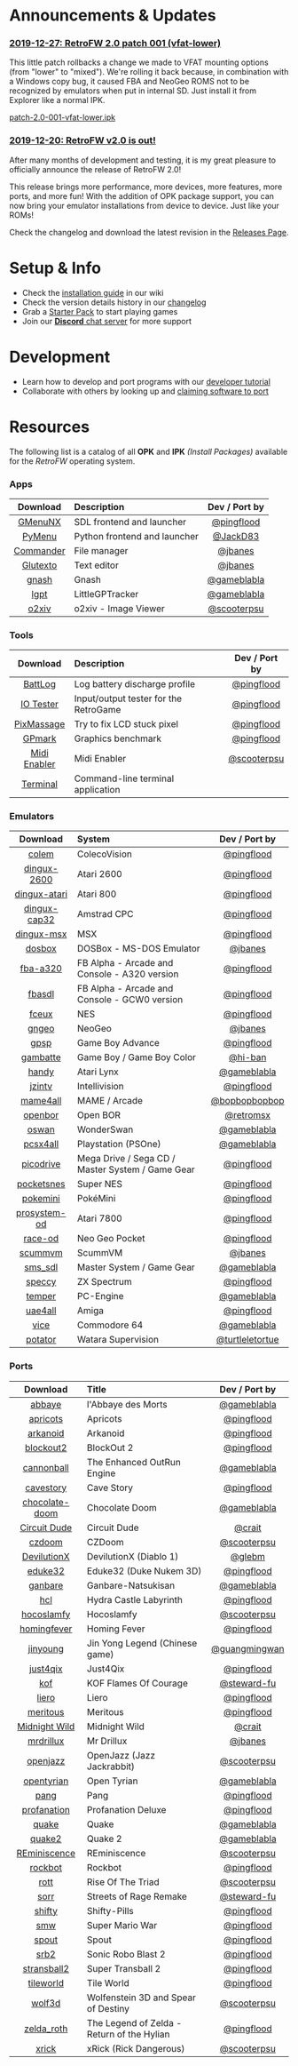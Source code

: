 # Announcements & Updates

### [2019-12-27: RetroFW 2.0 patch 001 (vfat-lower)](https://github.com/retrofw/firmware/releases/download/2.0/patch-2.0-001-vfat-lower.ipk)
This little patch rollbacks a change we made to VFAT mounting options (from "lower" to "mixed"). We're rolling it back because, in combination with a Windows copy bug, it caused FBA and NeoGeo ROMS not to be recognized by emulators when put in internal SD. Just install it from Explorer like a normal IPK.

[patch-2.0-001-vfat-lower.ipk](https://github.com/retrofw/firmware/releases/download/2.0/patch-2.0-001-vfat-lower.ipk)

### [2019-12-20: RetroFW v2.0 is out!](https://github.com/retrofw/firmware/releases/latest)

After many months of development and testing, it is my great pleasure to officially announce the release of RetroFW 2.0! 

This release brings more performance, more devices, more features, more ports, and more fun! With the addition of OPK package support, you can now bring your emulator installations from device to device. Just like your ROMs!

Check the changelog and download the latest revision in the [Releases Page](https://github.com/retrofw/firmware/releases/latest).

# Setup & Info

- Check the [installation guide](https://github.com/retrofw/firmware/wiki/Install-Firmware) in our wiki
- Check the version details history in our [changelog](https://github.com/retrofw/firmware/blob/master/CHANGELOG.md)
- Grab a [Starter Pack](https://github.com/retrofw/firmware/releases/tag/StarterPack2.0) to start playing games 
- Join our [**Discord** chat server](https://discord.gg/CX67MCH) for more support

# Development

- Learn how to develop and port programs with our [developer tutorial](https://docs.google.com/document/d/19kJXO3EZ8XCoeporuUUgV_S93AaPbSagza3sAgBILu8/edit?usp=sharing)
- Collaborate with others by looking up and [claiming software to port](https://docs.google.com/spreadsheets/d/1CfDmrbuRfihLl-emOtaS3RMg6t_em3EQQkQupw7vCRw/edit?usp=sharing)


# Resources

The following list is a catalog of all **OPK** and **IPK** _(Install Packages)_ available for the _RetroFW_ operating system.

### Apps

Download | Description | Dev / Port by
:------:|:------|:------:
[GMenuNX](https://github.com/pingflood/gmenunx/releases/download/latest/gmenunx.ipk) | SDL frontend and launcher | [@pingflood](https://github.com/pingflood)
[PyMenu](https://github.com/JackD83/PyMenu/releases/latest) | Python frontend and launcher | [@JackD83](https://github.com/JackD83)
[Commander](https://github.com/retrofw/dinguxcommander/releases/download/latest/commander.ipk) | File manager | [@jbanes](https://github.com/jbanes) 
[Glutexto](https://github.com/retrofw/glutexto/releases/download/latest/glutexto.ipk) | Text editor | [@jbanes](https://github.com/jbanes) 
[gnash](https://github.com/retrofw/gnash/releases/download/latest/gnash.ipk) | Gnash | [@gameblabla](https://github.com/gameblabla) 
[lgpt](https://github.com/retrofw/lgpt/releases/download/latest/lgpt.ipk) | LittleGPTracker | [@gameblabla](https://github.com/gameblabla) 
[o2xiv](https://github.com/scooterpsu/o2xiv/releases/download/latest/o2xiv.ipk) | o2xiv -  Image Viewer | [@scooterpsu](https://github.com/scooterpsu) 

### Tools

Download | Description | Dev / Port by
:------:|:------|:------:
[BattLog](https://github.com/pingflood/battlog/releases/latest/download/battlog.opk) | Log battery discharge profile | [@pingflood](https://github.com/pingflood)
[IO Tester](https://github.com/pingflood/iotester/releases/download/initial/iotester.ipk) | Input/output tester for the RetroGame | [@pingflood](https://github.com/pingflood)
[PixMassage](https://github.com/pingflood/pixmassage/releases/download/initial/pixmassage.ipk) | Try to fix LCD stuck pixel | [@pingflood](https://github.com/pingflood)
[GPmark](https://github.com/pingflood/gpmark/releases/download/latest/gpmark.ipk) | Graphics benchmark | [@pingflood](https://github.com/pingflood)
[Midi Enabler](https://github.com/scooterpsu/midi-enabler/releases/download/latest/midi-enabler.ipk) | Midi Enabler | [@scooterpsu](https://github.com/scooterpsu/midi-enabler)
[Terminal](https://ozgur.kazancci.com/jutleys/10-RG-300/IPK%20Files/apps/st-sdl-terminal.ipk) | Command-line terminal application | |

### Emulators

Download | System | Dev / Port by
:------:|:------|:------:
[colem](https://github.com/pingflood/colem/releases/latest/download/colem.opk) | ColecoVision | [@pingflood](https://github.com/pingflood) 
[dingux-2600](https://github.com/pingflood/dingux-2600/releases/latest/download/dingux-2600.opk) | Atari 2600 | [@pingflood](https://github.com/pingflood) 
[dingux-atari](https://github.com/pingflood/dingux-atari/releases/download/latest/dingux-atari.ipk) | Atari 800 | [@pingflood](https://github.com/pingflood) 
[dingux-cap32](https://github.com/pingflood/dingux-cap32/releases/download/latest/dingux-cap32.ipk) | Amstrad CPC | [@pingflood](https://github.com/pingflood) 
[dingux-msx](https://github.com/pingflood/dingux-msx/releases/download/latest/dingux-msx.ipk) | MSX | [@pingflood](https://github.com/pingflood) 
[dosbox](https://github.com/retrofw/dosbox/releases/download/latest/dosbox.ipk) | DOSBox - MS-DOS Emulator | [@jbanes](https://github.com/jbanes) 
[fba-a320](https://github.com/pingflood/fba-a320/releases/latest/download/fba-a320.opk) | FB Alpha - Arcade and Console - A320 version | [@pingflood](https://github.com/pingflood) 
[fbasdl](https://github.com/pingflood/fba-sdl/releases/download/latest/fbasdl.ipk) | FB Alpha - Arcade and Console - GCW0 version | [@pingflood](https://github.com/pingflood)
[fceux](https://github.com/pingflood/fceux/releases/latest/download/fceux.opk) | NES | [@pingflood](https://github.com/pingflood) 
[gngeo](https://github.com/jbanes/gngeo/releases/latest) | NeoGeo | [@jbanes](https://github.com/jbanes/gngeo) 
[gpsp](https://github.com/pingflood/gpsp/releases/download/latest/gpsp.ipk) | Game Boy Advance | [@pingflood](https://github.com/pingflood/gpsp) 
[gambatte](https://github.com/retrofw/gambatte/releases/download/latest/gambatte.ipk) | Game Boy / Game Boy Color | [@hi-ban](https://github.com/hi-ban) 
[handy](https://github.com/retrofw/handy/releases/download/latest/handy.ipk) | Atari Lynx | [@gameblabla](https://github.com/gameblabla) 
[jzintv](https://github.com/pingflood/jzintv/releases/download/latest/jzintv.ipk) | Intellivision | [@pingflood](https://github.com/pingflood/jzintv) 
[mame4all](https://gitlab.com/bopbopbopbop/mame4all-rs97/tags/) | MAME / Arcade | [@bopbopbopbop](https://gitlab.com/bopbopbopbop/mame4all-rs97) 
[openbor](https://github.com/retromsx/retrofw_ipks/releases/download/3.0_3434/openbor.ipk) | Open BOR | [@retromsx](https://github.com/retromsx) 
[oswan](https://github.com/retrofw/oswan/releases/download/latest/oswan.ipk) | WonderSwan | [@gameblabla](https://github.com/gameblabla) 
[pcsx4all](https://github.com/retrofw/pcsx4all/releases/download/latest/pcsx4all.ipk) | Playstation (PSOne) | [@gameblabla](https://github.com/gameblabla) 
[picodrive](https://github.com/pingflood/picodrive/releases/download/latest/picodrive.ipk) | Mega Drive / Sega CD / Master System / Game Gear | [@pingflood](https://github.com/pingflood/picodriv) 
[pocketsnes](https://github.com/pingflood/PocketSNES/releases/download/latest/pocketsnes.ipk) | Super NES | [@pingflood](https://github.com/pingflood/PocketSNES) 
[pokemini](https://github.com/pingflood/pokemini/releases/download/latest/pokemini.ipk) | PokéMini | [@pingflood](https://github.com/pingflood/pokemini) 
[prosystem-od](https://github.com/pingflood/prosystem-od/releases/download/latest/prosystem-od.ipk) | Atari 7800 | [@pingflood](https://github.com/pingflood/prosystem-od) 
[race-od](https://github.com/pingflood/race-od/releases/download/latest/race-od.ipk) | Neo Geo Pocket | [@pingflood](https://github.com/pingflood/race-od) 
[scummvm](https://github.com/jbanes/scummvm/releases/tag/2.1.0-RetroFW-RC5) | ScummVM | [@jbanes](https://github.com/jbanes/scummvm) 
[sms_sdl](https://github.com/retrofw/sms_sdl/releases/download/latest/sms_sdl.ipk) | Master System / Game Gear | [@gameblabla](https://github.com/gameblabla) 
[speccy](https://github.com/pingflood/speccy/releases/download/latest/speccy.ipk) | ZX Spectrum | [@pingflood](https://github.com/pingflood/speccy) 
[temper](https://github.com/retrofw/temper/releases/download/latest/temper.ipk) | PC-Engine | [@gameblabla](https://github.com/gameblabla) 
[uae4all](https://github.com/retrofw/uae4all/releases/download/latest/uae4all.ipk) | Amiga | [@pingflood](https://github.com/retrofw/uae4all) 
[vice](https://github.com/retrofw/vice/releases/download/latest/vice.ipk) | Commodore 64 | [@gameblabla](https://github.com/gameblabla) 
[potator](https://github.com/turtleletortue/potator/releases/download/1.1-0/potator.ipk) | Watara Supervision | [@turtleletortue](https://github.com/turtleletortue)

### Ports

Download | Title | Dev / Port by
:------:|:------|:------:
[abbaye](https://github.com/retrofw/abbaye/releases/download/latest/abbaye.ipk) | l'Abbaye des Morts | [@gameblabla](https://github.com/gameblabla) 
[apricots](https://github.com/retrofw/apricots/releases/download/latest/apricots.ipk) | Apricots | [@pingflood](https://github.com/retrofw/apricots) 
[arkanoid](https://github.com/retrofw/arkanoid/releases/download/latest/arkanoid.ipk) | Arkanoid | [@pingflood](https://github.com/retrofw/arkanoid) 
[blockout2](https://github.com/pingflood/blockout2/releases/download/latest/blockout2.ipk) | BlockOut 2 | [@pingflood](https://github.com/pingflood/blockout2)
[cannonball](https://github.com/retrofw/cannonball/releases/download/latest/cannonball.ipk) | The Enhanced OutRun Engine | [@gameblabla](https://github.com/gameblabla) 
[cavestory](https://github.com/retrofw/cavestory/releases/download/latest/cavestory.ipk) | Cave Story | [@pingflood](https://github.com/retrofw/cavestory)
[chocolate-doom](https://github.com/retrofw/chocolate-doom/releases/download/latest/chocolate-doom.ipk) | Chocolate Doom | [@gameblabla](https://github.com/gameblabla) 
[Circuit Dude](http://crait.net/download.php?file=CircuitDudeLDK.zip) | Circuit Dude | [@crait](http://crait.net/) 
[czdoom](https://github.com/scooterpsu/czdoom/releases/download/latest/czdoom.ipk) | CZDoom | [@scooterpsu](https://github.com/scooterpsu/czdoom) 
[DevilutionX](https://github.com/glebm/devilutionX/releases/download/0.5.0.300/devilutionx-retrofw.ipk) | DevilutionX (Diablo 1) | [@glebm](https://github.com/glebm/devilutionX/) 
[eduke32](https://github.com/retrofw/eduke32/releases/download/latest/eduke32.ipk) | Eduke32 (Duke Nukem 3D) | [@pingflood](https://github.com/retrofw/eduke32) 
[ganbare](https://github.com/retrofw/Ganbare-Natsuki-San/releases/download/latest/ganbare.ipk) | Ganbare-Natsukisan | [@gameblabla](https://github.com/gameblabla) 
[hcl](https://github.com/retrofw/hydracastlelabyrinth/releases/download/latest/hcl.ipk) | Hydra Castle Labyrinth | [@pingflood](https://github.com/retrofw/hydracastlelabyrinth) 
[hocoslamfy](https://github.com/scooterpsu/hocoslamfy/releases/download/latest/hocoslamfy.opk) | Hocoslamfy | [@scooterpsu](https://github.com/scooterpsu/hocoslamfy) 
[homingfever](https://github.com/retrofw/homingfever/releases/download/latest/homingfever.ipk) | Homing Fever | [@pingflood](https://github.com/retrofw/retrofw/homingfever) 
[jinyoung](https://github.com/guangmingwan/rs97-jy/releases) | Jin Yong Legend (Chinese game) | [@guangmingwan](https://github.com/guangmingwan/rs97-jy) 
[just4qix](https://github.com/retrofw/just4qix/releases/download/latest/just4qix.ipk) | Just4Qix | [@pingflood](https://github.com/retrofw/just4qix)
[kof](https://github.com/retrofw/bennugd/releases/download/kof/kof.ipk) | KOF Flames Of Courage | [@steward-fu](https://github.com/retrofw/bennugd) 
[liero](https://github.com/pingflood/liero/releases/download/latest/liero.ipk) | Liero | [@pingflood](https://github.com/pingflood/liero) 
[meritous](https://github.com/retrofw/meritous/releases/download/latest/meritous.ipk) | Meritous | [@pingflood](https://github.com/retrofw/meritous) 
[Midnight Wild](http://crait.net/download.php?file=MidnightWildLDK.zip) | Midnight Wild | [@crait](http://crait.net/) 
[mrdrillux](https://github.com/retrofw/mrdrillux/releases/download/latest/mrdrillux.ipk) | Mr Drillux | [@jbanes](https://github.com/jbanes) 
[openjazz](https://github.com/scooterpsu/OpenJazz/releases/download/latest/openjazz.opk) | OpenJazz (Jazz Jackrabbit) | [@scooterpsu](https://github.com/scooterpsu/OpenJazz) 
[opentyrian](https://github.com/retrofw/opentyrian/releases/download/latest/opentyrian.ipk) | Open Tyrian | [@gameblabla](https://github.com/gameblabla) 
[pang](https://github.com/retrofw/pang/releases/download/latest/pang.ipk) | Pang | [@pingflood](https://github.com/retrofw/pang) 
[profanation](https://github.com/retrofw/profanation/releases/download/latest/profanation.ipk) | Profanation Deluxe | [@pingflood](https://github.com/retrofw/profanation)
[quake](https://github.com/retrofw/quake/releases/download/latest/quake.ipk) | Quake | [@gameblabla](https://github.com/gameblabla) 
[quake2](https://github.com/retrofw/quake2/releases/download/latest/quake2.ipk) | Quake 2 | [@gameblabla](https://github.com/gameblabla) 
[REminiscence](https://github.com/scooterpsu/REminiscence/releases/download/latest/reminiscence.ipk) | REminiscence | [@scooterpsu](https://github.com/scooterpsu) 
[rockbot](https://github.com/retrofw/rockbot/releases/download/latest/rockbot.ipk) | Rockbot | [@pingflood](https://github.com/retrofw/rockbot) 
[rott](https://github.com/scooterpsu/rott-rs97/releases/) | Rise Of The Triad | [@scooterpsu](https://github.com/scooterpsu/rott-rs97/releases/)
[sorr](https://github.com/retrofw/bennugd/releases/download/sorr/sorr.ipk) | Streets of Rage Remake | [@steward-fu](https://github.com/retrofw/bennugd) 
[shifty](https://github.com/retrofw/shifty/releases/download/latest/shifty.ipk) | Shifty-Pills | [@pingflood](https://github.com/retrofw/shifty/releases) 
[smw](https://github.com/retrofw/smw/releases/download/latest/smw.ipk) | Super Mario War | [@pingflood](https://github.com/retrofw/smw) 
[spout](https://github.com/retrofw/spout/releases/download/latest/spout.ipk) | Spout | [@pingflood](https://github.com/retrofw/spout) 
[srb2](https://github.com/retrofw/srb2/releases/download/latest/srb2.ipk) | Sonic Robo Blast 2 | [@pingflood](https://github.com/retrofw/srb2/releases)
[stransball2](https://github.com/retrofw/stransball2/releases/download/latest/stransball2.ipk) | Super Transball 2 | [@pingflood](https://github.com/retrofw/stransball2)
[tileworld](https://github.com/retrofw/tileworld/releases/download/latest/tileworld.ipk) | Tile World | [@pingflood](https://github.com/retrofw/tileworld) 
[wolf3d](https://github.com/scooterpsu/wolf3d/releases) | Wolfenstein 3D and Spear of Destiny | [@scooterpsu](https://github.com/scooterpsu/wolf3d) 
[zelda_roth](https://github.com/retrofw/zelda_roth/releases/download/latest/zelda_roth.ipk) | The Legend of Zelda - Return of the Hylian | [@pingflood](https://github.com/retrofw/zelda_roth) 
[xrick](https://github.com/scooterpsu/xrick/releases/download/latest/xrick.opk) | xRick (Rick Dangerous) | [@scooterpsu](https://github.com/scooterpsu/xrick) 
